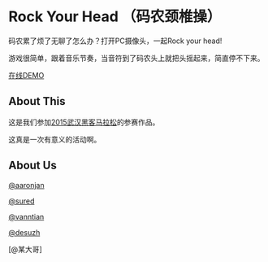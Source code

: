 # Rock Your Head （码农颈椎操）


码农累了烦了无聊了怎么办？打开PC摄像头，一起Rock your head!

游戏很简单，跟着音乐节奏，当音符到了码农头上就把头摇起来，简直停不下来。

[在线DEMO](http://aaronjan.github.io/rock-your-head/)


## About This

这是我们参加[2015武汉黑客马拉松](https://github.com/binhe22/HackWuhan2015List)的参赛作品。

这真是一次有意义的活动啊。


## About Us

[@aaronjan](https://github.com/AaronJan)

[@sured](https://github.com/sured)

[@vanntian](https://github.com/vanntian)

[@desuzh](https://github.com/desuzh)

[@某大哥]
